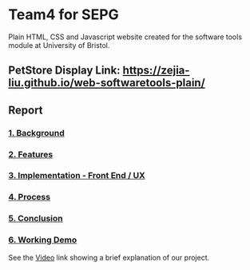 # Team4 for SEPG
  
Plain HTML, CSS and Javascript  website created for the software tools module at University of Bristol.
## PetStore Display Link: https://zejia-liu.github.io/web-softwaretools-plain/

## **Report**

### [1. Background](report/.md)


### [2. Features](report/.md)


### [3. Implementation - Front End / UX](report/Implementation.md)


### [4. Process](report/.md)


### [5. Conclusion](report/Conclusion.md)


### [6. Working Demo](report/.md)

See the [Video](https://) link showing a brief explanation of our project. 